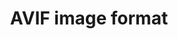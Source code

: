 ---
title: "AVIF image format"
description: "A modern image format based on the AV1 video format."
category: image
keywords: image,img,AVIF
tags: performance
last_test_date: "2021-05-14"
test_url: "/tests/images.html"
test_results_url: "https://app.emailonacid.com/app/acidtest/d69Dg0BGvV5zAiHI1fjKX6BDulsODM8eYdKO9QVxlNuUL/list"
stats: {
  apple-mail: {
    macos: {
      "11": "n",
      "12": "n",
      "13": "n",
      "13.1": "y #2"
    },
    ios: {
      "11": "n",
      "12": "n",
      "13": "n",
      "14": "n",
      "16.2": "y #2"
    }
  },
  gmail: {
    desktop-webmail: {
      "2021-01": "n",
      "2023-01": "y #3"
    },
    ios: {
      "2021-01": "n",
      "2023-01": "y #3"
    },
    android: {
      "2021-01": "n"
    },
    mobile-webmail: {
      "2021-01": "n",
      "2023-01": "y #3"
    }
  },
  orange: {
    desktop-webmail: {
      "2021-01":"y #1"
    },
    ios: {
      "2021-01":"n"
    },
    android: {
      "2021-05":"y"
    }
  },
  outlook: {
    windows: {
      "2007": "n",
      "2010": "n",
      "2013": "n",
      "2016": "n",
      "2019": "n"
    },
    windows-mail: {
      "2021-01": "n"
    },
    macos: {
      "2021-01": "n",
      "2023-01": "y #2"
    },
    outlook-com: {
      "2021-01": "y #1"
    },
    ios: {
      "2021-01": "n",
      "2023-01": "y #2"
    },
    android: {
      "4.2116.0": "y #1"
    }
  },
  yahoo: {
    desktop-webmail: {
      "2021-01": "y #1"
    },
    ios: {
      "2021-01": "n",
      "2023-01": "y #2"
    },
    android: {
      "6.27": "y #1"
    }
  },
  aol: {
    desktop-webmail: {
      "2021-01": "y #1"
    },
    ios: {
      "2021-01": "n",
      "2023-01": "y #2"
    },
    android: {
      "2021-05": "y #1"
    }
  },
  samsung-email: {
    android: {
      "6.1.31.2": "n"
    }
  },
  sfr: {
    desktop-webmail: {
      "2021-01":"y #1"
    },
    ios: {
      "2021-01":"n"
    },
    android: {
      "2021-05":"y #1"
    }
  },
  thunderbird: {
    macos: {
      "78.10": "n",
      "102.6": "y #2"
    }
  },
  protonmail: {
    desktop-webmail: {
      "2021-01":"y #1"
    },
    ios: {
      "2021-05":"n",
      "2023-01":"n"
    },
    android: {
      "2021-01":"y #1"
    }
  },
  hey: {
    desktop-webmail: {
      "2021-05":"n"
    }
  },
  mail-ru: {
    desktop-webmail: {
      "2021-01":"n",
      "2023-01":"n"
    }
  },
  fastmail: {
    desktop-webmail: {
      "2021-07": "n",
      "2023-01": "n"
    }
  },
  laposte: {
    desktop-webmail: {
      "2021-08": "y"
    }
  },
  gmx: {
    desktop-webmail: {
        "2022-09": "n"
    },
    ios: {
        "2022-09":"n"
    },
    android: {
        "2022-09":"n"
    }
  },
  web-de: {
    desktop-webmail: {
        "2022-09": "n"
    },
    ios: {
        "2022-09":"n"
    },
    android: {
        "2022-09":"n"
    }
  },
  ionos-1and1: {
    desktop-webmail: {
        "2022-09": "n"
    },
    android: {
        "2022-09":"n"
    }
  }
}
notes_by_num: {
  "1": "Support depends on browser and operating system support.",
  "2": "Does not support animated AVIF.",
  "3": "Converts still AVIF into a jpg and animated AVIF into a gif."
}
links: {
  "Can I use: AVIF image format":"https://caniuse.com/avif",
  "MDN: Image file type and format guide":"https://developer.mozilla.org/en-US/docs/Web/Media/Formats/Image_types",
  "avif.io: a free AVIF converter by Justin Schmitz and Niksa Sporin":"https://avif.io/"
}
---
